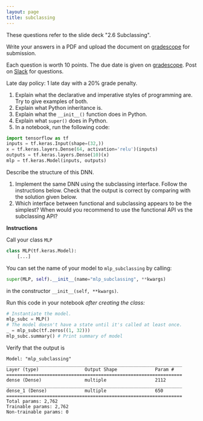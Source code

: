 ```yaml
---
layout: page
title: subclassing
---
```


These questions refer to the slide deck "2.6 Subclassing".

Write your answers in a PDF and upload the document on [gradescope](https://www.gradescope.com/courses/102338) for submission.

Each question is worth 10 points. The due date is given on [gradescope](https://www.gradescope.com/courses/102338). Post on [Slack](https://stanford.enterprise.slack.com/) for questions.

Late day policy: 1 late day with a 20% grade penalty.

1. Explain what the declarative and imperative styles of programming are. Try to give examples of both.
1. Explain what Python inheritance is.
1. Explain what the `__init__()` function does in Python.
1. Explain what `super()` does in Python.
1. In a notebook, run the following code:
```Python
import tensorflow as tf
inputs = tf.keras.Input(shape=(32,))
x = tf.keras.layers.Dense(64, activation='relu')(inputs)
outputs = tf.keras.layers.Dense(10)(x)
mlp = tf.keras.Model(inputs, outputs)
```
Describe the structure of this DNN.
1. Implement the same DNN using the subclassing interface. Follow the instructions below. Check that the output is correct by comparing with the solution given below.
1. Which interface between functional and subclassing appears to be the simplest? When would you recommend to use the functional API vs the subclassing API?

**Instructions**

Call your class `MLP`
```Python
class MLP(tf.keras.Model):
    [...]
```

You can set the name of your model to `mlp_subclassing` by calling:
```Python
super(MLP, self).__init__(name="mlp_subclassing", **kwargs)
```
in the constructor `__init__(self, **kwargs)`.

Run this code in your notebook _after creating the class:_
```Python
# Instantiate the model.
mlp_subc = MLP()
# The model doesn't have a state until it's called at least once.
_ = mlp_subc(tf.zeros((1, 32)))
mlp_subc.summary() # Print summary of model
```

Verify that the output is

    Model: "mlp_subclassing"
    _________________________________________________________________
    Layer (type)                 Output Shape              Param #   
    =================================================================
    dense (Dense)                multiple                  2112      
    _________________________________________________________________
    dense_1 (Dense)              multiple                  650       
    =================================================================
    Total params: 2,762
    Trainable params: 2,762
    Non-trainable params: 0

